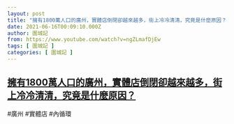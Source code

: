 ```yaml
---
layout: post
title: "擁有1800萬人口的廣州，實體店倒閉卻越來越多，街上冷冷清清，究竟是什麼原因？"
date: 2021-06-16T00:09:10.000Z
author: 圍城記
from: https://www.youtube.com/watch?v=ngZLmafDjEw
tags: [ 圍城記 ]
categories: [ 圍城記 ]
---
```

<!--1623802150000-->
[擁有1800萬人口的廣州，實體店倒閉卻越來越多，街上冷冷清清，究竟是什麼原因？](https://www.youtube.com/watch?v=ngZLmafDjEw)
------

<div>
#廣州 #實體店 #內循環
</div>
